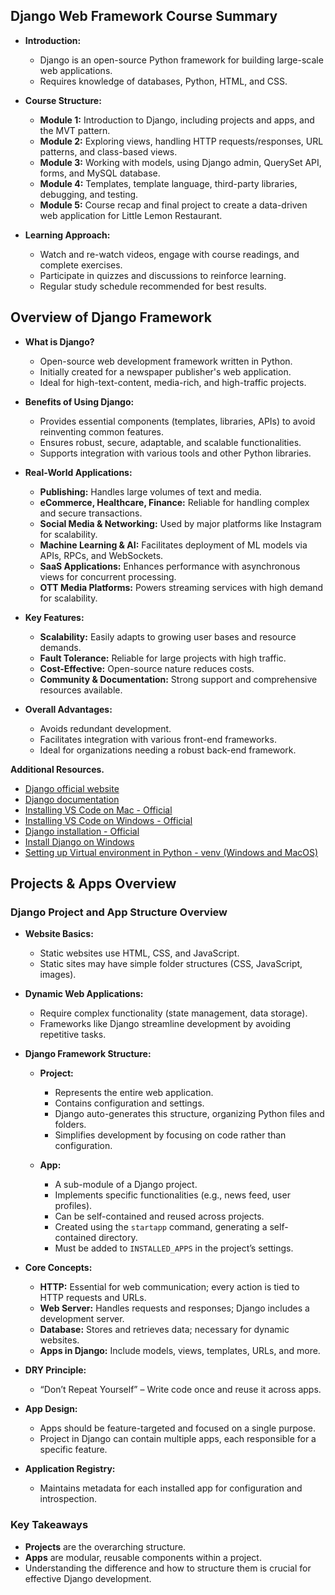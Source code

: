 ## Django Web Framework Course Summary

- **Introduction:**
  - Django is an open-source Python framework for building large-scale web applications.
  - Requires knowledge of databases, Python, HTML, and CSS.

- **Course Structure:**
  - **Module 1:** Introduction to Django, including projects and apps, and the MVT pattern.
  - **Module 2:** Exploring views, handling HTTP requests/responses, URL patterns, and class-based views.
  - **Module 3:** Working with models, using Django admin, QuerySet API, forms, and MySQL database.
  - **Module 4:** Templates, template language, third-party libraries, debugging, and testing.
  - **Module 5:** Course recap and final project to create a data-driven web application for Little Lemon Restaurant.

- **Learning Approach:**
  - Watch and re-watch videos, engage with course readings, and complete exercises.
  - Participate in quizzes and discussions to reinforce learning.
  - Regular study schedule recommended for best results.

## Overview of Django Framework

- **What is Django?**
  - Open-source web development framework written in Python.
  - Initially created for a newspaper publisher's web application.
  - Ideal for high-text-content, media-rich, and high-traffic projects.

- **Benefits of Using Django:**
  - Provides essential components (templates, libraries, APIs) to avoid reinventing common features.
  - Ensures robust, secure, adaptable, and scalable functionalities.
  - Supports integration with various tools and other Python libraries.

- **Real-World Applications:**
  - **Publishing:** Handles large volumes of text and media.
  - **eCommerce, Healthcare, Finance:** Reliable for handling complex and secure transactions.
  - **Social Media & Networking:** Used by major platforms like Instagram for scalability.
  - **Machine Learning & AI:** Facilitates deployment of ML models via APIs, RPCs, and WebSockets.
  - **SaaS Applications:** Enhances performance with asynchronous views for concurrent processing.
  - **OTT Media Platforms:** Powers streaming services with high demand for scalability.

- **Key Features:**
  - **Scalability:** Easily adapts to growing user bases and resource demands.
  - **Fault Tolerance:** Reliable for large projects with high traffic.
  - **Cost-Effective:** Open-source nature reduces costs.
  - **Community & Documentation:** Strong support and comprehensive resources available.

- **Overall Advantages:**
  - Avoids redundant development.
  - Facilitates integration with various front-end frameworks.
  - Ideal for organizations needing a robust back-end framework.

**Additional Resources.**
- [Django official website](https://www.djangoproject.com/start/overview/)
- [Django documentation](https://docs.djangoproject.com/en/4.1/)
- [Installing VS Code on Mac - Official](https://code.visualstudio.com/docs/setup/mac)
- [Installing VS Code on Windows - Official](https://code.visualstudio.com/docs/setup/mac)
- [Django installation - Official](https://docs.djangoproject.com/en/4.1/topics/install/)
- [Install Django on Windows](https://docs.djangoproject.com/en/4.1/howto/windows/)
- [Setting up Virtual environment in Python - venv (Windows and MacOS)](https://docs.python.org/3/library/venv.html)

## Projects & Apps Overview
### Django Project and App Structure Overview

- **Website Basics:**
  - Static websites use HTML, CSS, and JavaScript.
  - Static sites may have simple folder structures (CSS, JavaScript, images).

- **Dynamic Web Applications:**
  - Require complex functionality (state management, data storage).
  - Frameworks like Django streamline development by avoiding repetitive tasks.

- **Django Framework Structure:**
  - **Project:**
    - Represents the entire web application.
    - Contains configuration and settings.
    - Django auto-generates this structure, organizing Python files and folders.
    - Simplifies development by focusing on code rather than configuration.

  - **App:**
    - A sub-module of a Django project.
    - Implements specific functionalities (e.g., news feed, user profiles).
    - Can be self-contained and reused across projects.
    - Created using the `startapp` command, generating a self-contained directory.
    - Must be added to `INSTALLED_APPS` in the project’s settings.

- **Core Concepts:**
  - **HTTP:** Essential for web communication; every action is tied to HTTP requests and URLs.
  - **Web Server:** Handles requests and responses; Django includes a development server.
  - **Database:** Stores and retrieves data; necessary for dynamic websites.
  - **Apps in Django:** Include models, views, templates, URLs, and more.

- **DRY Principle:**
  - “Don’t Repeat Yourself” – Write code once and reuse it across apps.

- **App Design:**
  - Apps should be feature-targeted and focused on a single purpose.
  - Project in Django can contain multiple apps, each responsible for a specific feature.

- **Application Registry:**
  - Maintains metadata for each installed app for configuration and introspection.

### Key Takeaways
- **Projects** are the overarching structure.
- **Apps** are modular, reusable components within a project.
- Understanding the difference and how to structure them is crucial for effective Django development.

